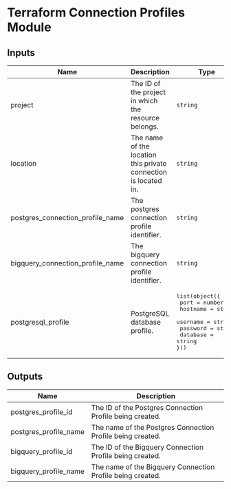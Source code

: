 # Terraform Connection Profiles Module

<!-- BEGINNING OF PRE-COMMIT-TERRAFORM DOCS HOOK -->
## Inputs

| Name | Description | Type | Default | Required |
|------|-------------|------|---------|:--------:|
| project | The ID of the project in which the resource belongs. | `string` | n/a | yes |
| location | The name of the location this private connection is located in. | `string` | n/a | yes |
| postgres\_connection\_profile\_name | The postgres connection profile identifier. | `string` | n/a | yes |
| bigquery\_connection\_profile\_name | The bigquery connection profile identifier. | `string` | n/a | yes |
| postgresql\_profile | PostgreSQL database profile. | <pre>list(object({<br>  port     = number<br>  hostname = string<br>  username = string<br>  password = string<br>  database = string<br>}))</pre> | n/a | yes |

## Outputs

| Name | Description |
|------|-------------|
| postgres\_profile\_id | The ID of the Postgres Connection Profile being created. |
| postgres\_profile\_name | The name of the Postgres Connection Profile being created. |
| bigquery\_profile\_id | The ID of the Bigquery Connection Profile being created. |
| bigquery\_profile\_name | The name of the Bigquery Connection Profile being created. |

<!-- END OF PRE-COMMIT-TERRAFORM DOCS HOOK -->